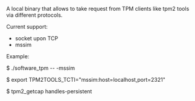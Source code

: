 A local binary that allows to take request from TPM clients like tpm2 tools via different protocols.

Current support:
- socket upon TCP
- mssim

Example:

$ ./software_tpm -- -mssim

$ export TPM2TOOLS_TCTI="mssim:host=localhost,port=2321"

$ tpm2_getcap handles-persistent
